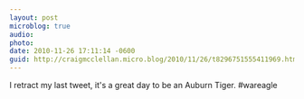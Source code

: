 ```yaml
---
layout: post
microblog: true
audio: 
photo: 
date: 2010-11-26 17:11:14 -0600
guid: http://craigmcclellan.micro.blog/2010/11/26/t8296751555411969.html
---
```

I retract my last tweet, it's a great day to be an Auburn Tiger. #wareagle

